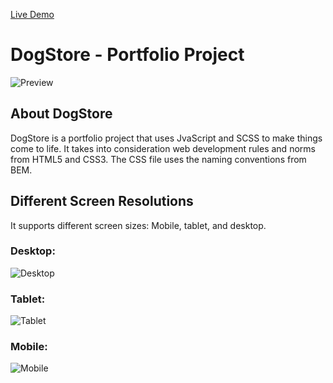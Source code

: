 [Live Demo](https://jesusmejias.com/projects/dogstore)

# DogStore - Portfolio Project

![Preview](https://user-images.githubusercontent.com/42305901/92672440-adc52600-f2e6-11ea-83b1-f8ff44c85018.png)

## About DogStore

DogStore is a portfolio project that uses JvaScript and SCSS to make things come to life. It takes into consideration web development rules and norms from HTML5 and CSS3. The CSS file uses the naming conventions from BEM.

## Different Screen Resolutions

It supports different screen sizes: Mobile, tablet, and desktop.

### Desktop:
![Desktop](https://user-images.githubusercontent.com/42305901/92672469-bddd0580-f2e6-11ea-8b3c-0c5a4c406fec.png)

### Tablet:
![Tablet](https://user-images.githubusercontent.com/42305901/92540341-4047c580-f212-11ea-8d74-8b6fb8006396.png)

### Mobile:
![Mobile](https://user-images.githubusercontent.com/42305901/92540387-6cfbdd00-f212-11ea-9ef0-bca98e8743f9.png)
